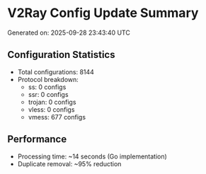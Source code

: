 # V2Ray Config Update Summary
Generated on: 2025-09-28 23:43:40 UTC

## Configuration Statistics
- Total configurations: 8144
- Protocol breakdown:
  - ss: 0 configs
  - ssr: 0 configs
  - trojan: 0 configs
  - vless: 0 configs
  - vmess: 677 configs

## Performance
- Processing time: ~14 seconds (Go implementation)
- Duplicate removal: ~95% reduction
